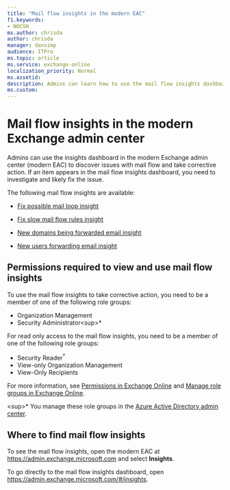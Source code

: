 ```yaml
---
title: "Mail flow insights in the modern EAC"
f1.keywords:
- NOCSH
ms.author: chrisda
author: chrisda
manager: dansimp
audience: ITPro
ms.topic: article
ms.service: exchange-online
localization_priority: Normal
ms.assetid:
description: Admins can learn how to use the mail flow insights dashboard in the modern Exchange admin center to find and fix mail flow related issues.
ms.custom:
---
```


# Mail flow insights in the modern Exchange admin center

Admins can use the insights dashboard in the modern Exchange admin center (modern EAC) to discover issues with mail flow and take corrective action. If an item appears in the mail flow insights dashboard, you need to investigate and likely fix the issue.

The following mail flow insights are available:

- [Fix possible mail loop insight](mfi-fix-possible-mail-loop-insight.md)

- [Fix slow mail flow rules insight](mfi-fix-slow-mail-flow-rules-insight.md)

- [New domains being forwarded email insight](mfi-new-domains-being-forwarded-email-insight.md)

- [New users forwarding email insight](mfi-new-users-forwarding-email-insight.md)

## Permissions required to view and use mail flow insights

To use the mail flow insights to take corrective action, you need to be a member of one of the following role groups:

- Organization Management
- Security Administrator<sup\>*</sup>

For read only access to the mail flow insights, you need to be a member of one of the following role groups:

- Security Reader<sup>\*</sup>
- View-only Organization Management
- View-Only Recipients

For more information, see [Permissions in Exchange Online](../../permissions-exo/permissions-exo.md) and [Manage role groups in Exchange Online](../../permissions-exo/role-groups.md).

<sup\>*</sup> You manage these role groups in the [Azure Active Directory admin center](https://aad.portal.azure.com).

## Where to find mail flow insights

To see the mail flow insights, open the modern EAC at <https://admin.exchange.microsoft.com> and select **Insights**.

To go directly to the mail flow insights dashboard, open <https://admin.exchange.microsoft.com/#/insights>.
